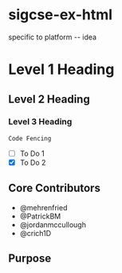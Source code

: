 # sigcse-ex-html
specific to platform -- idea 

# Level 1 Heading
## Level 2 Heading
### Level 3 Heading

```
Code Fencing
```
- [ ] To Do 1
- [x] To Do 2
## Core Contributors

* @mehrenfried
* @PatrickBM
* @jordanmccullough
* @crich1D
## Purpose
